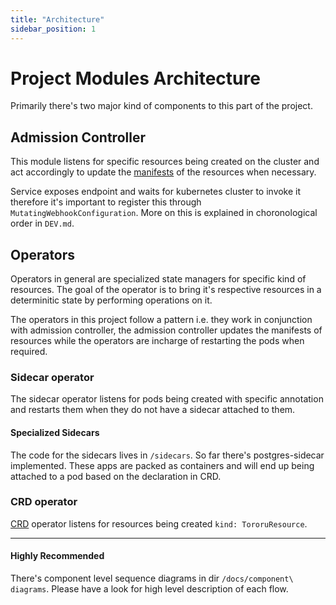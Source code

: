 ```yaml
---
title: "Architecture"
sidebar_position: 1
---
```


# Project Modules Architecture

Primarily there's two major kind of components to this part of the project.

## Admission Controller

This module listens for specific resources being created on the cluster and act accordingly to update the [manifests](https://faun.pub/understanding-the-kubernetes-manifest-e96d680f2a11) of the resources when necessary.

Service exposes endpoint and waits for kubernetes cluster to invoke it therefore it's important to register this through `MutatingWebhookConfiguration`. More on this is explained in choronological order in `DEV.md`.

## Operators

Operators in general are specialized state managers for specific kind of resources. The goal of the operator is to bring it's respective resources in a determinitic state by performing operations on it.

The operators in this project follow a pattern i.e. they work in conjunction with admission controller, the admission controller updates the manifests of resources while the operators are incharge of restarting the pods when required.

### Sidecar operator

The sidecar operator listens for pods being created with specific annotation and restarts them when they do not have a sidecar attached to them.

#### Specialized Sidecars

The code for the sidecars lives in `/sidecars`. So far there's postgres-sidecar implemented. These apps are packed as containers and will end up being attached to a pod based on the declaration in CRD.

### CRD operator

[CRD](https://kubernetes.io/docs/concepts/extend-kubernetes/api-extension/custom-resources/) operator listens for resources being created `kind: TororuResource`.

---

#### Highly Recommended

There's component level sequence diagrams in dir `/docs/component\ diagrams`. Please have a look for high level description of each flow.
